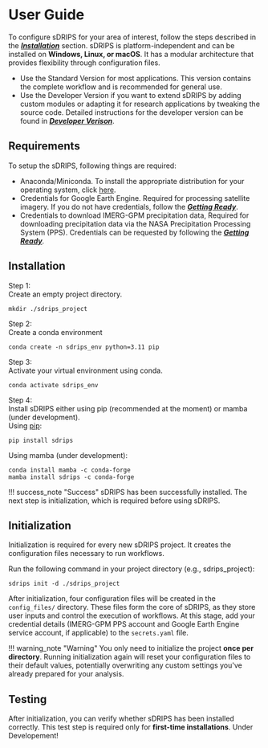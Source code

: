# User Guide
To configure sDRIPS for your area of interest, follow the steps described in the [***Installation***](#installation) section. sDRIPS is platform-independent and can be installed on **Windows, Linux, or macOS**. It has a modular architecture that provides flexibility through configuration files.

- Use the Standard Version for most applications. This version contains the complete workflow and is recommended for general use.  
- Use the Developer Version if you want to extend sDRIPS by adding custom modules or adapting it for research applications by tweaking the source code. Detailed instructions for the developer version can be found in [***Developer Verison***](/en/latest/Developer_Version/Developer_Version).  

## Requirements
To setup the sDRIPS, following things are required:  

- Anaconda/Miniconda. To install the appropriate distribution for your operating system, click [here](https://www.anaconda.com/download/success).  
- Credentials for Google Earth Engine. Required for processing satellite imagery. If you do not have credentials, follow the [***Getting Ready***](/en/latest/Quick_Start/Getting_ready).  
- Credentials to download IMERG-GPM precipitation data, Required for downloading precipitation data via the NASA Precipitation Processing System (PPS). Credentials can be requested by following the [***Getting Ready***](/en/latest/Quick_Start/Getting_ready).  

## Installation
<span class="preparation_step">Step 1:</span> <br>
Create an empty project directory.
```
mkdir ./sdrips_project
```
    
<span class="preparation_step">Step 2:</span> <br>
Create a conda environment
```
conda create -n sdrips_env python=3.11 pip
```
  
<span class="preparation_step">Step 3:</span> <br>
Activate your virtual environment using conda.
```
conda activate sdrips_env
```

<span class="preparation_step">Step 4:</span> <br>
Install sDRIPS either using pip (recommended at the moment) or mamba (under development).  
Using [pip](https://test.pypi.org/project/sdrips/):
```
pip install sdrips
```
Using mamba (under development):
```
conda install mamba -c conda-forge
mamba install sdrips -c conda-forge
```
!!! success_note "Success"
    sDRIPS has been successfully installed. The next step is initialization, which is required before using sDRIPS. 

## Initialization
Initialization is required for every new sDRIPS project. It creates the configuration files necessary to run workflows.

Run the following command in your project directory (e.g., sdrips_project):
```
sdrips init -d ./sdrips_project
```
After initialization, four configuration files will be created in the `config_files/` directory. These files form the core of sDRIPS, as they store user inputs and control the execution of workflows. At this stage, add your credential details (IMERG-GPM PPS account and Google Earth Engine service account, if applicable) to the `secrets.yaml` file.

!!! warning_note "Warning"
    You only need to initialize the project **once per directory**. Running initialization again will reset your configuration files to their default values, potentially overwriting any custom settings you've already prepared for your analysis.


## Testing
After initialization, you can verify whether sDRIPS has been installed correctly.
This test step is required only for **first-time installations**. 
Under Developement!
